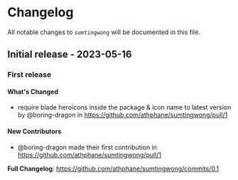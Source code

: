 # Changelog

All notable changes to `sumtingwong` will be documented in this file.

## Initial release - 2023-05-16

### First release

#### What's Changed

- require blade heroicons inside the package & icon name to latest version by @boring-dragon in https://github.com/athphane/sumtingwong/pull/1

#### New Contributors

- @boring-dragon made their first contribution in https://github.com/athphane/sumtingwong/pull/1

**Full Changelog**: https://github.com/athphane/sumtingwong/commits/0.1
